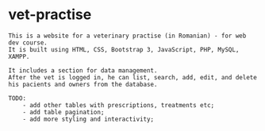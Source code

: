 # vet-practise
	This is a website for a veterinary practise (in Romanian) - for web dev course.
    It is built using HTML, CSS, Bootstrap 3, JavaScript, PHP, MySQL, XAMPP.
    
	It includes a section for data management. 
    After the vet is logged in, he can list, search, add, edit, and delete his pacients and owners from the database.

    TODO:
        - add other tables with prescriptions, treatments etc;
        - add table pagination;
        - add more styling and interactivity;
